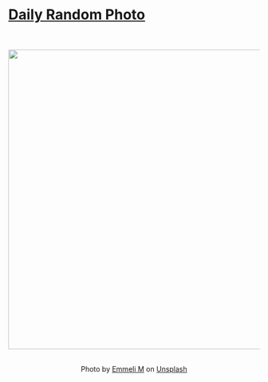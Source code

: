 # [Daily Random Photo](https://www.dailyrandomphoto.com/)

<div align="center">
  <br>
  <br>
  <a href="https://www.dailyrandomphoto.com/p/2023/2023-02-09/"><img src="https://images.unsplash.com/photo-1674807309279-6b54689e90d6?crop=entropy&cs=tinysrgb&fit=max&fm=jpg&ixid=Mnw3NzUwOHwwfDF8cmFuZG9tfHx8fHx8fHx8MTY3NTkwMjc2Mg&ixlib=rb-4.0.3&q=80&w=1080" width="600px"></a>
  <br>
  <br>
  <p class="has-text-grey">Photo by <a href="https://unsplash.com/@emmeli_m?utm_source=Daily%20Random%20Photo&amp;utm_medium=referral" target="_blank" rel="noopener noreferrer">Emmeli M</a> on <a href="https://unsplash.com/photos/riozF1nU1Zk?utm_source=Daily%20Random%20Photo&amp;utm_medium=referral" target="_blank" rel="noopener noreferrer">Unsplash</a></p>
</div>
